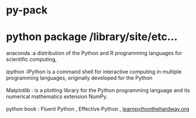 # py-pack
python package /library/site/etc...
==================================================================
anaconda :a distribution of the Python and R programming languages for scientific computing, <br><br>
ipython :IPython is a command shell for interactive computing in multiple programming languages, originally developed for the Python <br><br>
Matplotlib : is a plotting library for the Python programming language and its numerical mathematics extension NumPy.<br><br>
python book : Fluent Python , Effective Python , <a href="learnpythonthehardway.org">learnpythonthehardway.org</a>
